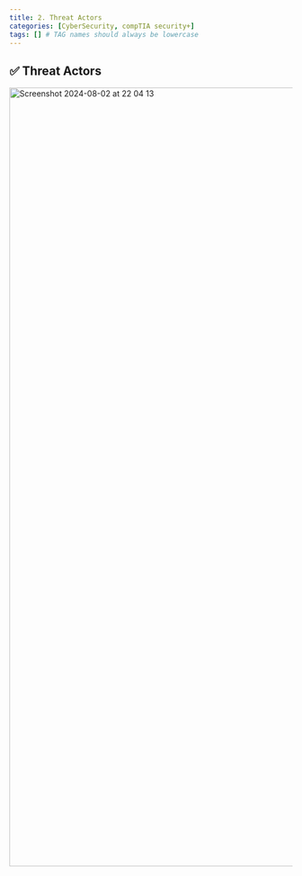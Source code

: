 ```yaml
---
title: 2. Threat Actors
categories: [CyberSecurity, compTIA security+]
tags: [] # TAG names should always be lowercase
---
```


## ✅ Threat Actors

<img width="1384" alt="Screenshot 2024-08-02 at 22 04 13" src="https://github.com/user-attachments/assets/ce037bdc-6d03-4ea5-81ca-da6eda276ed9">
